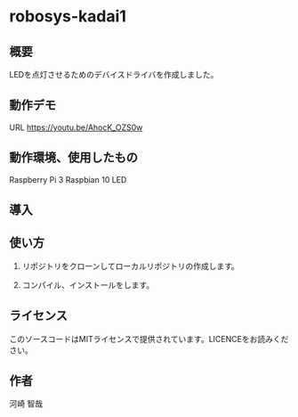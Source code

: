 # robosys-kadai1
## 概要
LEDを点灯させるためのデバイスドライバを作成しました。
## 動作デモ
URL  https://youtu.be/AhocK_OZS0w 


## 動作環境、使用したもの
Raspberry Pi 3
Raspbian 10
LED


## 導入


## 使い方
1. リポジトリをクローンしてローカルリポジトリの作成します。

2. コンパイル、インストールをします。

## ライセンス
このソースコードはMITライセンスで提供されています。LICENCEをお読みください。

## 作者
河崎 智哉
